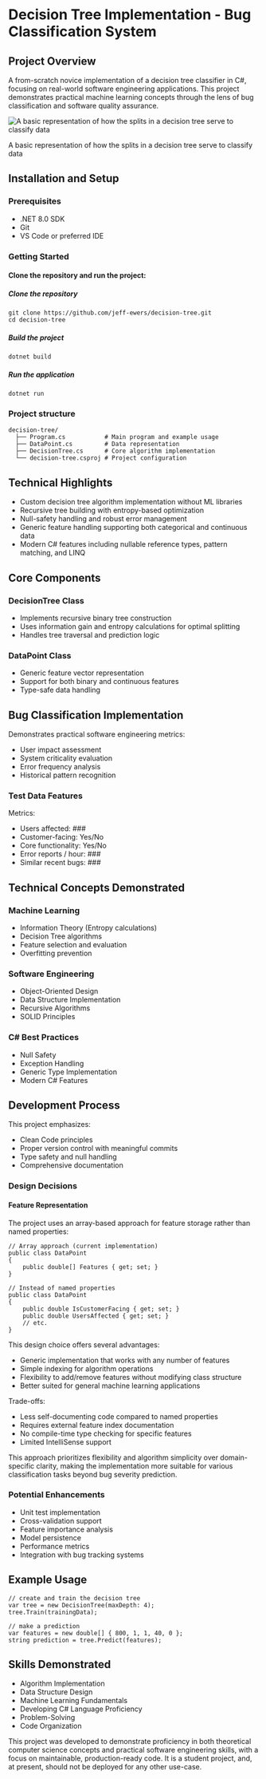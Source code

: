 # Decision Tree Implementation - Bug Classification System

## Project Overview
A from-scratch novice implementation of a decision tree classifier in C#, focusing on real-world software engineering applications. This project demonstrates practical machine learning concepts through the lens of bug classification and software quality assurance.  

![A basic representation of how the splits in a decision tree serve to classify data](https://kagi.com/proxy/Screen-Shot-2017-03-11-at-10.15.37-PM.png?c=S7g-MMyJAk28AXA-P_mp6lbg2cYRLCsR-bIN3N3UIXiLACxk3NO_JM24MwxaX4xleUj1m6BXD0kIksUk40ZsF5rLr9_QbNwMZ07YF-r-DI4PlhHqB16Lo-KT-loYU31wIiTObKKYUWnAqXBhrIvPQg%3D%3D)  
  
A basic representation of how the splits in a decision tree serve to classify data

## Installation and Setup

### Prerequisites
- .NET 8.0 SDK
- Git
- VS Code or preferred IDE

### Getting Started
#### Clone the repository and run the project:

##### Clone the repository
```
git clone https://github.com/jeff-ewers/decision-tree.git
cd decision-tree
```

##### Build the project
```dotnet build```

##### Run the application
```dotnet run```

### Project structure
```
decision-tree/
  ├── Program.cs           # Main program and example usage
  ├── DataPoint.cs         # Data representation
  ├── DecisionTree.cs      # Core algorithm implementation
  └── decision-tree.csproj # Project configuration
```
## Technical Highlights

- Custom decision tree algorithm implementation without ML libraries
- Recursive tree building with entropy-based optimization
- Null-safety handling and robust error management
- Generic feature handling supporting both categorical and continuous data
- Modern C# features including nullable reference types, pattern matching, and LINQ

## Core Components
### DecisionTree Class

- Implements recursive binary tree construction
- Uses information gain and entropy calculations for optimal splitting
- Handles tree traversal and prediction logic

### DataPoint Class

- Generic feature vector representation
- Support for both binary and continuous features
- Type-safe data handling

## Bug Classification Implementation
Demonstrates practical software engineering metrics:

- User impact assessment
- System criticality evaluation
- Error frequency analysis
- Historical pattern recognition

### Test Data Features
Metrics:
- Users affected: ###
- Customer-facing: Yes/No
- Core functionality: Yes/No
- Error reports / hour: ###
- Similar recent bugs: ###

## Technical Concepts Demonstrated
### Machine Learning

- Information Theory (Entropy calculations)
- Decision Tree algorithms
- Feature selection and evaluation
- Overfitting prevention

### Software Engineering

- Object-Oriented Design
- Data Structure Implementation
- Recursive Algorithms
- SOLID Principles

### C# Best Practices

- Null Safety
- Exception Handling
- Generic Type Implementation
- Modern C# Features

## Development Process
This project emphasizes:

- Clean Code principles
- Proper version control with meaningful commits
- Type safety and null handling
- Comprehensive documentation

### Design Decisions

#### Feature Representation
The project uses an array-based approach for feature storage rather than named properties:
```
// Array approach (current implementation)
public class DataPoint
{
    public double[] Features { get; set; }
}

// Instead of named properties
public class DataPoint
{
    public double IsCustomerFacing { get; set; }
    public double UsersAffected { get; set; }
    // etc.
}
```
This design choice offers several advantages:

- Generic implementation that works with any number of features
- Simple indexing for algorithm operations
- Flexibility to add/remove features without modifying class structure
- Better suited for general machine learning applications

Trade-offs:

- Less self-documenting code compared to named properties
- Requires external feature index documentation
- No compile-time type checking for specific features
- Limited IntelliSense support

This approach prioritizes flexibility and algorithm simplicity over domain-specific clarity, making the implementation more suitable for various classification tasks beyond bug severity prediction.

### Potential Enhancements

- Unit test implementation
- Cross-validation support
- Feature importance analysis
- Model persistence
- Performance metrics
- Integration with bug tracking systems

## Example Usage
```
// create and train the decision tree
var tree = new DecisionTree(maxDepth: 4);
tree.Train(trainingData);

// make a prediction
var features = new double[] { 800, 1, 1, 40, 0 };
string prediction = tree.Predict(features);
```
## Skills Demonstrated

- Algorithm Implementation
- Data Structure Design
- Machine Learning Fundamentals
- Developing C# Language Proficiency
- Problem-Solving
- Code Organization


This project was developed to demonstrate proficiency in both theoretical computer science concepts and practical software engineering skills, with a focus on maintainable, production-ready code. It is a student project, and, at present, should not be deployed for any other use-case.
